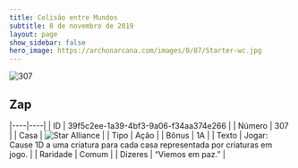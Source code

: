 ```yaml
---
title: Colisão entre Mundos
subtitle: 8 de novembro de 2019
layout: page
show_sidebar: false
hero_image: https://archonarcana.com/images/0/07/Starter-wc.jpg
---
```


![307](https://cdn.keyforgegame.com/media/card_front/pt/452_307_35FHXGRH97X5_pt.png)

## Zap

|----|----|
| ID | 39f5c2ee-1a39-4bf3-9a06-f34aa374e266 |
| Número | 307 |
| Casa | ![Star Alliance](https://archonarcana.com/images/thumb/7/7d/Star_Alliance.png/22px-Star_Alliance.png "Aliança Estelar") |
| Tipo | Ação |
| Bônus | 1A |
| Texto | Jogar: Cause 1D a uma criatura para cada casa representada por criaturas em jogo. |
| Raridade | Comum |
| Dizeres | “Viemos em paz.” |